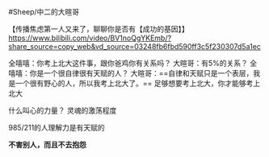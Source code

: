 #Sheep/中二的大暄哥

【传播焦虑第一人又来了，聊聊你是否有【成功的基因】】 https://www.bilibili.com/video/BV1noQgYKEmb/?share_source=copy_web&vd_source=03248fb6fbd590ff3c5f230307d5a1ec

全嘻嘻：你考上北大这件事，跟你爸鸡你有关系吗？
大暄哥：有5%的关系？
全嘻嘻：你是一个很自律很有天赋的人？
大暄哥：==自律和天赋只是一个表层，我是一个很有野心的人，所以我考上北大了。==
足够想要考上北大，你才能够考上北大

什么叫心的力量？
灵魂的激荡程度

985/211的人理解力是有天赋的

**不害别人，而且不去抱怨**

